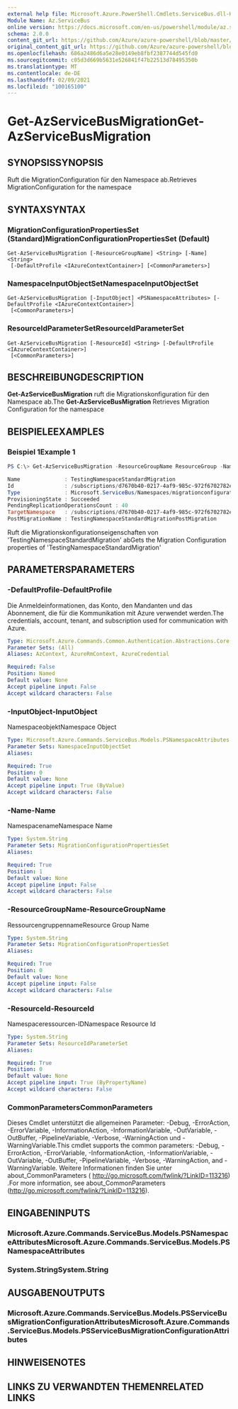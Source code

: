 ```yaml
---
external help file: Microsoft.Azure.PowerShell.Cmdlets.ServiceBus.dll-Help.xml
Module Name: Az.ServiceBus
online version: https://docs.microsoft.com/en-us/powershell/module/az.servicebus/get-azservicebusmigration
schema: 2.0.0
content_git_url: https://github.com/Azure/azure-powershell/blob/master/src/ServiceBus/ServiceBus/help/Get-AzServiceBusMigration.md
original_content_git_url: https://github.com/Azure/azure-powershell/blob/master/src/ServiceBus/ServiceBus/help/Get-AzServiceBusMigration.md
ms.openlocfilehash: 686a2486d6a5e28e0149eb8fbf2387744d545fd0
ms.sourcegitcommit: c05d3d669b5631e526841f47b22513d78495350b
ms.translationtype: MT
ms.contentlocale: de-DE
ms.lasthandoff: 02/09/2021
ms.locfileid: "100165100"
---
```

# <span data-ttu-id="28b41-101">Get-AzServiceBusMigration</span><span class="sxs-lookup"><span data-stu-id="28b41-101">Get-AzServiceBusMigration</span></span>

## <span data-ttu-id="28b41-102">SYNOPSIS</span><span class="sxs-lookup"><span data-stu-id="28b41-102">SYNOPSIS</span></span>
<span data-ttu-id="28b41-103">Ruft die MigrationConfiguration für den Namespace ab.</span><span class="sxs-lookup"><span data-stu-id="28b41-103">Retrieves MigrationConfiguration for the namespace</span></span>

## <span data-ttu-id="28b41-104">SYNTAX</span><span class="sxs-lookup"><span data-stu-id="28b41-104">SYNTAX</span></span>

### <span data-ttu-id="28b41-105">MigrationConfigurationPropertiesSet (Standard)</span><span class="sxs-lookup"><span data-stu-id="28b41-105">MigrationConfigurationPropertiesSet (Default)</span></span>
```
Get-AzServiceBusMigration [-ResourceGroupName] <String> [-Name] <String>
 [-DefaultProfile <IAzureContextContainer>] [<CommonParameters>]
```

### <span data-ttu-id="28b41-106">NamespaceInputObjectSet</span><span class="sxs-lookup"><span data-stu-id="28b41-106">NamespaceInputObjectSet</span></span>
```
Get-AzServiceBusMigration [-InputObject] <PSNamespaceAttributes> [-DefaultProfile <IAzureContextContainer>]
 [<CommonParameters>]
```

### <span data-ttu-id="28b41-107">ResourceIdParameterSet</span><span class="sxs-lookup"><span data-stu-id="28b41-107">ResourceIdParameterSet</span></span>
```
Get-AzServiceBusMigration [-ResourceId] <String> [-DefaultProfile <IAzureContextContainer>]
 [<CommonParameters>]
```

## <span data-ttu-id="28b41-108">BESCHREIBUNG</span><span class="sxs-lookup"><span data-stu-id="28b41-108">DESCRIPTION</span></span>
<span data-ttu-id="28b41-109">**Get-AzServiceBusMigration** ruft die Migrationskonfiguration für den Namespace ab.</span><span class="sxs-lookup"><span data-stu-id="28b41-109">The **Get-AzServiceBusMigration** Retrieves Migration Configuration for the namespace</span></span>

## <span data-ttu-id="28b41-110">BEISPIELE</span><span class="sxs-lookup"><span data-stu-id="28b41-110">EXAMPLES</span></span>

### <span data-ttu-id="28b41-111">Beispiel 1</span><span class="sxs-lookup"><span data-stu-id="28b41-111">Example 1</span></span>
```powershell
PS C:\> Get-AzServiceBusMigration -ResourceGroupName ResourceGroup -Name TestingNamespaceStandardMigration

Name              : TestingNamespaceStandardMigration
Id                : /subscriptions/d7670b40-0217-4af9-985c-972f6702782e/resourceGroups/ResourceGroup/providers/Microsoft.ServiceBus/namespaces/TestingNamespaceStandardMigration/migrationConfigurations/$default
Type              : Microsoft.ServiceBus/Namespaces/migrationconfigurations
ProvisioningState : Succeeded
PendingReplicationOperationsCount : 40
TargetNamespace   : /subscriptions/d7670b40-0217-4af9-985c-972f6702782e/resourceGroups/ResourceGroup/providers/Microsoft.ServiceBus/namespaces/TestingNamespacePremiumMigration
PostMigrationName : TestingNamespaceStandardMigrationPostMigration
```

<span data-ttu-id="28b41-112">Ruft die Migrationskonfigurationseigenschaften von 'TestingNamespaceStandardMigration' ab</span><span class="sxs-lookup"><span data-stu-id="28b41-112">Gets the Migration Configuration properties of 'TestingNamespaceStandardMigration'</span></span>

## <span data-ttu-id="28b41-113">PARAMETERS</span><span class="sxs-lookup"><span data-stu-id="28b41-113">PARAMETERS</span></span>

### <span data-ttu-id="28b41-114">-DefaultProfile</span><span class="sxs-lookup"><span data-stu-id="28b41-114">-DefaultProfile</span></span>
<span data-ttu-id="28b41-115">Die Anmeldeinformationen, das Konto, den Mandanten und das Abonnement, die für die Kommunikation mit Azure verwendet werden.</span><span class="sxs-lookup"><span data-stu-id="28b41-115">The credentials, account, tenant, and subscription used for communication with Azure.</span></span>

```yaml
Type: Microsoft.Azure.Commands.Common.Authentication.Abstractions.Core.IAzureContextContainer
Parameter Sets: (All)
Aliases: AzContext, AzureRmContext, AzureCredential

Required: False
Position: Named
Default value: None
Accept pipeline input: False
Accept wildcard characters: False
```

### <span data-ttu-id="28b41-116">-InputObject</span><span class="sxs-lookup"><span data-stu-id="28b41-116">-InputObject</span></span>
<span data-ttu-id="28b41-117">Namespaceobjekt</span><span class="sxs-lookup"><span data-stu-id="28b41-117">Namespace Object</span></span>

```yaml
Type: Microsoft.Azure.Commands.ServiceBus.Models.PSNamespaceAttributes
Parameter Sets: NamespaceInputObjectSet
Aliases:

Required: True
Position: 0
Default value: None
Accept pipeline input: True (ByValue)
Accept wildcard characters: False
```

### <span data-ttu-id="28b41-118">-Name</span><span class="sxs-lookup"><span data-stu-id="28b41-118">-Name</span></span>
<span data-ttu-id="28b41-119">Namespacename</span><span class="sxs-lookup"><span data-stu-id="28b41-119">Namespace Name</span></span>

```yaml
Type: System.String
Parameter Sets: MigrationConfigurationPropertiesSet
Aliases:

Required: True
Position: 1
Default value: None
Accept pipeline input: False
Accept wildcard characters: False
```

### <span data-ttu-id="28b41-120">-ResourceGroupName</span><span class="sxs-lookup"><span data-stu-id="28b41-120">-ResourceGroupName</span></span>
<span data-ttu-id="28b41-121">Ressourcengruppenname</span><span class="sxs-lookup"><span data-stu-id="28b41-121">Resource Group Name</span></span>

```yaml
Type: System.String
Parameter Sets: MigrationConfigurationPropertiesSet
Aliases:

Required: True
Position: 0
Default value: None
Accept pipeline input: False
Accept wildcard characters: False
```

### <span data-ttu-id="28b41-122">-ResourceId</span><span class="sxs-lookup"><span data-stu-id="28b41-122">-ResourceId</span></span>
<span data-ttu-id="28b41-123">Namespaceressourcen-ID</span><span class="sxs-lookup"><span data-stu-id="28b41-123">Namespace Resource Id</span></span>

```yaml
Type: System.String
Parameter Sets: ResourceIdParameterSet
Aliases:

Required: True
Position: 0
Default value: None
Accept pipeline input: True (ByPropertyName)
Accept wildcard characters: False
```

### <span data-ttu-id="28b41-124">CommonParameters</span><span class="sxs-lookup"><span data-stu-id="28b41-124">CommonParameters</span></span>
<span data-ttu-id="28b41-125">Dieses Cmdlet unterstützt die allgemeinen Parameter: -Debug, -ErrorAction, -ErrorVariable, -InformationAction, -InformationVariable, -OutVariable, -OutBuffer, -PipelineVariable, -Verbose, -WarningAction und -WarningVariable.</span><span class="sxs-lookup"><span data-stu-id="28b41-125">This cmdlet supports the common parameters: -Debug, -ErrorAction, -ErrorVariable, -InformationAction, -InformationVariable, -OutVariable, -OutBuffer, -PipelineVariable, -Verbose, -WarningAction, and -WarningVariable.</span></span> <span data-ttu-id="28b41-126">Weitere Informationen finden Sie unter about_CommonParameters ( http://go.microsoft.com/fwlink/?LinkID=113216) .</span><span class="sxs-lookup"><span data-stu-id="28b41-126">For more information, see about_CommonParameters (http://go.microsoft.com/fwlink/?LinkID=113216).</span></span>

## <span data-ttu-id="28b41-127">EINGABEN</span><span class="sxs-lookup"><span data-stu-id="28b41-127">INPUTS</span></span>

### <span data-ttu-id="28b41-128">Microsoft.Azure.Commands.ServiceBus.Models.PSNamespaceAttributes</span><span class="sxs-lookup"><span data-stu-id="28b41-128">Microsoft.Azure.Commands.ServiceBus.Models.PSNamespaceAttributes</span></span>

### <span data-ttu-id="28b41-129">System.String</span><span class="sxs-lookup"><span data-stu-id="28b41-129">System.String</span></span>

## <span data-ttu-id="28b41-130">AUSGABEN</span><span class="sxs-lookup"><span data-stu-id="28b41-130">OUTPUTS</span></span>

### <span data-ttu-id="28b41-131">Microsoft.Azure.Commands.ServiceBus.Models.PSServiceBusMigrationConfigurationAttributes</span><span class="sxs-lookup"><span data-stu-id="28b41-131">Microsoft.Azure.Commands.ServiceBus.Models.PSServiceBusMigrationConfigurationAttributes</span></span>

## <span data-ttu-id="28b41-132">HINWEISE</span><span class="sxs-lookup"><span data-stu-id="28b41-132">NOTES</span></span>

## <span data-ttu-id="28b41-133">LINKS ZU VERWANDTEN THEMEN</span><span class="sxs-lookup"><span data-stu-id="28b41-133">RELATED LINKS</span></span>
